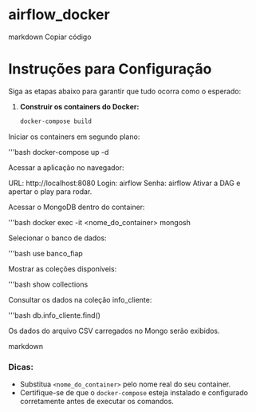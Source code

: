 # airflow_docker

markdown
Copiar código
# Instruções para Configuração

Siga as etapas abaixo para garantir que tudo ocorra como o esperado:

1. **Construir os containers do Docker:**
   ```bash
   docker-compose build
Iniciar os containers em segundo plano:

'''bash
docker-compose up -d

Acessar a aplicação no navegador:

URL: http://localhost:8080
Login: airflow
Senha: airflow
Ativar a DAG e apertar o play para rodar.

Acessar o MongoDB dentro do container:

'''bash
docker exec -it <nome_do_container> mongosh

Selecionar o banco de dados:

'''bash
use banco_fiap

Mostrar as coleções disponíveis:

'''bash
show collections

Consultar os dados na coleção info_cliente:

'''bash
db.info_cliente.find()

Os dados do arquivo CSV carregados no Mongo serão exibidos.

markdown


### Dicas:
- Substitua `<nome_do_container>` pelo nome real do seu container.
- Certifique-se de que o `docker-compose` esteja instalado e configurado corretamente antes de executar os comandos.


